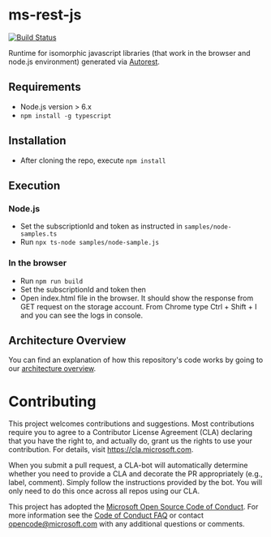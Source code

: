 # ms-rest-js

[![Build Status](https://dev.azure.com/azure-public/azsdk/_apis/build/status/public.Azure.ms-rest-js%20-%20CI)](https://dev.azure.com/azure-public/azsdk/_build/latest?definitionId=39)

Runtime for isomorphic javascript libraries (that work in the browser and node.js environment) generated via [Autorest](https://github.com/Azure/Autorest).

## Requirements
- Node.js version > 6.x
- `npm install -g typescript`

## Installation
- After cloning the repo, execute `npm install`

## Execution

### Node.js
- Set the subscriptionId and token as instructed in `samples/node-samples.ts`
- Run `npx ts-node samples/node-sample.js`

### In the browser
- Run `npm run build`
- Set the subscriptionId and token then
- Open index.html file in the browser. It should show the response from GET request on the storage account. From Chrome type Ctrl + Shift + I and you can see the logs in console.

## Architecture Overview

You can find an explanation of how this repository's code works by going to our [architecture overview](https://github.com/Azure/ms-rest-js/blob/master/docs/architectureOverview.md).

# Contributing

This project welcomes contributions and suggestions.  Most contributions require you to agree to a
Contributor License Agreement (CLA) declaring that you have the right to, and actually do, grant us
the rights to use your contribution. For details, visit https://cla.microsoft.com.

When you submit a pull request, a CLA-bot will automatically determine whether you need to provide
a CLA and decorate the PR appropriately (e.g., label, comment). Simply follow the instructions
provided by the bot. You will only need to do this once across all repos using our CLA.

This project has adopted the [Microsoft Open Source Code of Conduct](https://opensource.microsoft.com/codeofconduct/).
For more information see the [Code of Conduct FAQ](https://opensource.microsoft.com/codeofconduct/faq/) or
contact [opencode@microsoft.com](mailto:opencode@microsoft.com) with any additional questions or comments.
